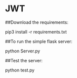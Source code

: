 # JWT

##Download the requirements:

pip3 install -r requirements.txt

##To run the simple flask server:

python Server.py

##Test the server:

python test.py